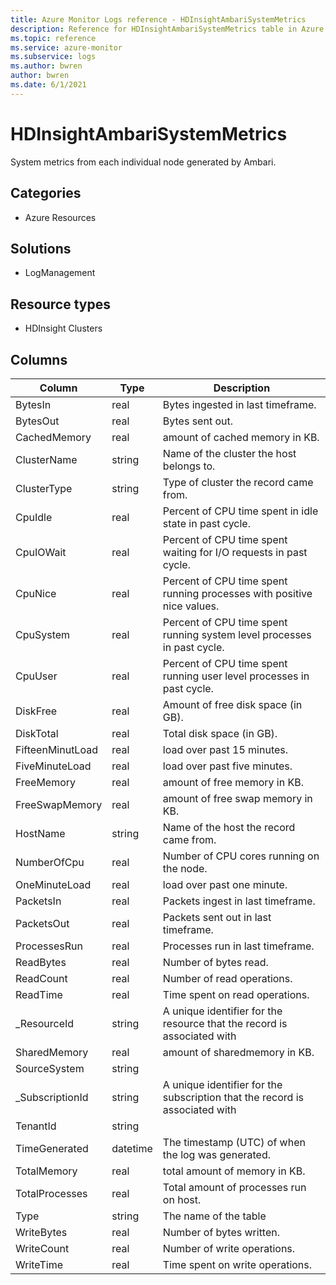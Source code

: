 ```yaml
---
title: Azure Monitor Logs reference - HDInsightAmbariSystemMetrics
description: Reference for HDInsightAmbariSystemMetrics table in Azure Monitor Logs.
ms.topic: reference
ms.service: azure-monitor
ms.subservice: logs
ms.author: bwren
author: bwren
ms.date: 6/1/2021
---
```


# HDInsightAmbariSystemMetrics

 System metrics from each individual node generated by Ambari.

## Categories

- Azure Resources
## Solutions

- LogManagement
## Resource types

- HDInsight Clusters




## Columns

|Column|Type|Description|
|---|---|---|
|BytesIn|real|Bytes ingested in last timeframe.|
|BytesOut|real|Bytes sent out.|
|CachedMemory|real|amount of cached memory in KB.|
|ClusterName|string|Name of the cluster the host belongs to.|
|ClusterType|string|Type of cluster the record came from.|
|CpuIdle|real|Percent of CPU time spent in idle state in past cycle.|
|CpuIOWait|real|Percent of CPU time spent waiting for I/O requests in past cycle.|
|CpuNice|real|Percent of CPU time spent running processes with positive nice values.|
|CpuSystem|real|Percent of CPU time spent running system level processes in past cycle.|
|CpuUser|real|Percent of CPU time spent running user level processes in past cycle.|
|DiskFree|real|Amount of free disk space (in GB).|
|DiskTotal|real|Total disk space (in GB).|
|FifteenMinutLoad|real|load over past 15 minutes.|
|FiveMinuteLoad|real|load over past five minutes.|
|FreeMemory|real|amount of free memory in KB.|
|FreeSwapMemory|real|amount of free swap memory in KB.|
|HostName|string|Name of the host the record came from.|
|NumberOfCpu|real|Number of CPU cores running on the node.|
|OneMinuteLoad|real|load over past one minute.|
|PacketsIn|real|Packets ingest in last timeframe.|
|PacketsOut|real|Packets sent out in last timeframe.|
|ProcessesRun|real|Processes run in last timeframe.|
|ReadBytes|real|Number of bytes read.|
|ReadCount|real|Number of read operations.|
|ReadTime|real|Time spent on read operations.|
|_ResourceId|string|A unique identifier for the resource that the record is associated with|
|SharedMemory|real|amount of sharedmemory in KB.|
|SourceSystem|string||
|_SubscriptionId|string|A unique identifier for the subscription that the record is associated with|
|TenantId|string||
|TimeGenerated|datetime|The timestamp (UTC) of when the log was generated.|
|TotalMemory|real|total amount of memory in KB.|
|TotalProcesses|real|Total amount of processes run on host.|
|Type|string|The name of the table|
|WriteBytes|real|Number of bytes written.|
|WriteCount|real|Number of write operations.|
|WriteTime|real|Time spent on write operations.|
